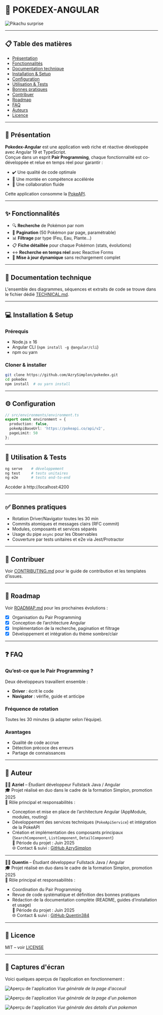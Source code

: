 # 🚀 POKEDEX-ANGULAR


![Pikachu surprise](https://media1.giphy.com/media/v1.Y2lkPTc5MGI3NjExMjVmYW5ncTVnaW5lZ3I1c2dvd3E3aXBwY3h2N2VyZHk5dWptYnc4eSZlcD12MV9pbnRlcm5hbF9naWZfYnlfaWQmY3Q9Zw/10LKovKon8DENq/giphy.gif)

---

## 📋 Table des matières

- [Présentation](#-présentation)
- [Fonctionnalités](#-fonctionnalités)
- [Documentation technique](#-documentation-technique)
- [Installation & Setup](#-installation--setup)
- [Configuration](#-configuration)
- [Utilisation & Tests](#-utilisation--tests)
- [Bonnes pratiques](#-bonnes-pratiques)
- [Contribuer](#-contribuer)
- [Roadmap](#-roadmap)
- [FAQ](#-faq)
- [Auteurs](#-auteurs)
- [Licence](#-licence)

---

## 📌 Présentation

**Pokedex-Angular** est une application web riche et réactive développée avec Angular 19 et TypeScript.  
Conçue dans un esprit **Pair Programming**, chaque fonctionnalité est co-développée et relue en temps réel pour garantir :
- ✔️ Une qualité de code optimale  
- 🚀 Une montée en compétence accélérée  
- 🤝 Une collaboration fluide  

Cette application consomme la [PokeAPI](https://pokeapi.co/).

---

## ✨ Fonctionnalités

- 🔍 **Recherche** de Pokémon par nom
- 📄 **Pagination** (50 Pokémon par page, paramétrable)
- 📊 **Filtrage** par type (Feu, Eau, Plante…)
- 📋 **Fiche détaillée** pour chaque Pokémon (stats, évolutions)
- ↔️ **Recherche en temps réel** avec Reactive Forms
- 🔄 **Mise à jour dynamique** sans rechargement complet

---

## 📌 Documentation technique

L'ensemble des diagrammes, séquences et extraits de code se trouve dans le fichier dédié [TECHNICAL.md](TECHNICAL.md).

---

## 💻 Installation & Setup

### Prérequis

- Node.js ≥ 16
- Angular CLI (`npm install -g @angular/cli`)
- npm ou yarn

### Cloner & installer

```bash
git clone https://github.com/AzrySimplon/pokedex.git
cd pokedex
npm install  # ou yarn install
```

---

## ⚙️ Configuration

```ts
// src/environments/environment.ts
export const environment = {
  production: false,
  pokeApiBaseUrl: 'https://pokeapi.co/api/v2',
  pageLimit: 50
};
```

---

## 🧪 Utilisation & Tests

```bash
ng serve    # développement
ng test     # tests unitaires
ng e2e      # tests end-to-end
```

Accéder à http://localhost:4200

---

## ✅ Bonnes pratiques

- Rotation Driver/Navigator toutes les 30 min
- Commits atomiques et messages clairs (RFC commit)
- Modules, composants et services séparés
- Usage du pipe `async` pour les Observables
- Couverture par tests unitaires et e2e via Jest/Protractor

---

## 📌 Contribuer

Voir [CONTRIBUTING.md](CONTRIBUTING.md) pour le guide de contribution et les templates d’issues.

---

## 🚀 Roadmap

Voir [ROADMAP.md](ROADMAP.md) pour les prochaines évolutions :

- [x] Organisation du Pair Programming  
- [x] Conception de l’architecture Angular  
- [x] Implémentation de la recherche, pagination et filtrage  
- [x] Développement et intégration du thème sombre/clair 

---

## ❓ FAQ

### Qu’est-ce que le Pair Programming ?
Deux développeurs travaillent ensemble :
- **Driver** : écrit le code
- **Navigator** : vérifie, guide et anticipe

### Fréquence de rotation
Toutes les 30 minutes (à adapter selon l’équipe).

### Avantages
- Qualité de code accrue
- Détection précoce des erreurs
- Partage de connaissances

---

## 📌 Auteur

👨‍💻 **Azriel** – Étudiant développeur Fullstack Java / Angular  
🎓 Projet réalisé en duo dans le cadre de la formation Simplon, promotion 2025  
🔧 Rôle principal et responsabilités :  
- Conception et mise en place de l’architecture Angular (AppModule, modules, routing)  
- Développement des services techniques (`PokeApiService`) et intégration de la PokeAPI  
- Création et implémentation des composants principaux (`SearchComponent`, `ListComponent`, `DetailComponent`)   
📅 Période du projet : Juin 2025  
🌐 Contact & suivi : [GitHub AzrySimplon](https://github.com/AzrySimplon)

---

👨‍💻 **Quentin** – Étudiant développeur Fullstack Java / Angular  
🎓 Projet réalisé en duo dans le cadre de la formation Simplon, promotion 2025  
🔧 Rôle principal et responsabilités :  
- Coordination du Pair Programming  
- Revue de code systématique et définition des bonnes pratiques  
- Rédaction de la documentation complète (README, guides d’installation et usage)  
📅 Période du projet : Juin 2025  
🌐 Contact & suivi : [GitHub Quentin384](https://github.com/Quentin384)

---

## 📜 Licence

MIT – voir [LICENSE](LICENSE)

---

## 📸 Captures d'écran

Voici quelques aperçus de l’application en fonctionnement :

![Aperçu de l'application](screenshots/Overview.png)
*Vue générale de la page d'acceuil*

![Aperçu de l'application](screenshots/PokeView.png)
*Vue générale de la page d'un pokemon*

![Aperçu de l'application](screenshots/PokeDetails.png)
*Vue générale des details d'un pokemon*


